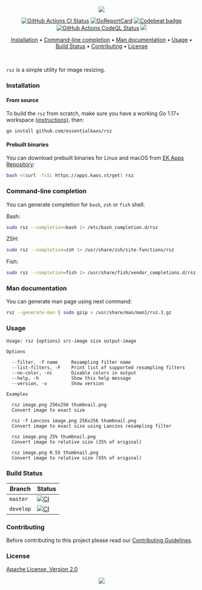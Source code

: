 <p align="center"><a href="#readme"><img src="https://gh.kaos.st/rsz.svg"/></a></p>

<p align="center">
  <a href="https://kaos.sh/w/rsz/ci"><img src="https://kaos.sh/w/rsz/ci.svg" alt="GitHub Actions CI Status" /></a>
  <a href="https://kaos.sh/r/rsz"><img src="https://kaos.sh/r/rsz.svg" alt="GoReportCard" /></a>
  <a href="https://kaos.sh/b/rsz"><img src="https://kaos.sh/b/b1546369-70e1-4a1d-9229-8df3c0e4aabd.svg" alt="Codebeat badge" /></a>
  <a href="https://kaos.sh/w/rsz/codeql"><img src="https://kaos.sh/w/rsz/codeql.svg" alt="GitHub Actions CodeQL Status" /></a>
  <a href="#license"><img src="https://gh.kaos.st/apache2.svg"></a>
</p>

<p align="center"><a href="#installation">Installation</a> • <a href="#command-line-completion">Command-line completion</a> • <a href="#man-documentation">Man documentation</a> • <a href="#usage">Usage</a> • <a href="#build-status">Build Status</a> • <a href="#contributing">Contributing</a> • <a href="#license">License</a></p>

<br/>

`rsz` is a simple utility for image resizing.

### Installation

#### From source

To build the `rsz` from scratch, make sure you have a working Go 1.17+ workspace (_[instructions](https://golang.org/doc/install)_), then:

```
go install github.com/essentialkaos/rsz
```

#### Prebuilt binaries

You can download prebuilt binaries for Linux and macOS from [EK Apps Repository](https://apps.kaos.st/rsz/latest):

```bash
bash <(curl -fsSL https://apps.kaos.st/get) rsz
```

### Command-line completion

You can generate completion for `bash`, `zsh` or `fish` shell.

Bash:
```bash
sudo rsz --completion=bash 1> /etc/bash_completion.d/rsz
```

ZSH:
```bash
sudo rsz --completion=zsh 1> /usr/share/zsh/site-functions/rsz
```

Fish:
```bash
sudo rsz --completion=fish 1> /usr/share/fish/vendor_completions.d/rsz.fish
```

### Man documentation

You can generate man page using next command:

```bash
rsz --generate-man | sudo gzip > /usr/share/man/man1/rsz.1.gz
```

### Usage

```
Usage: rsz {options} src-image size output-image

Options

  --filter, -f name     Resampling filter name
  --list-filters, -F    Print list of supported resampling filters
  --no-color, -nc       Disable colors in output
  --help, -h            Show this help message
  --version, -v         Show version

Examples

  rsz image.png 256x256 thumbnail.png
  Convert image to exact size

  rsz -f Lanczos image.png 256x256 thumbnail.png
  Convert image to exact size using Lanczos resampling filter

  rsz image.png 25% thumbnail.png
  Convert image to relative size (25% of original)

  rsz image.png 0.55 thumbnail.png
  Convert image to relative size (55% of original)

```

### Build Status

| Branch | Status |
|--------|----------|
| `master` | [![CI](https://kaos.sh/w/rsz/ci.svg?branch=master)](https://kaos.sh/w/rsz/ci?query=branch:master) |
| `develop` | [![CI](https://kaos.sh/w/rsz/ci.svg?branch=develop)](https://kaos.sh/w/rsz/ci?query=branch:develop) |

### Contributing

Before contributing to this project please read our [Contributing Guidelines](https://github.com/essentialkaos/contributing-guidelines#contributing-guidelines).

### License

[Apache License, Version 2.0](http://www.apache.org/licenses/LICENSE-2.0)

<p align="center"><a href="https://essentialkaos.com"><img src="https://gh.kaos.st/ekgh.svg"/></a></p>

